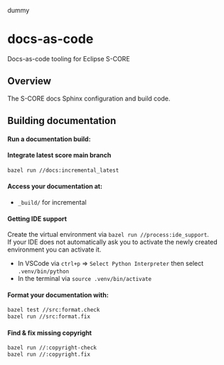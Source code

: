 dummy
# docs-as-code

Docs-as-code tooling for Eclipse S-CORE

## Overview

The S-CORE docs Sphinx configuration and build code.

## Building documentation

#### Run a documentation build:

#### Integrate latest score main branch

```bash
bazel run //docs:incremental_latest
```

#### Access your documentation at:

- `_build/` for incremental

#### Getting IDE support

Create the virtual environment via `bazel run //process:ide_support`.\
If your IDE does not automatically ask you to activate the newly created environment you can activate it.

- In VSCode via `ctrl+p` => `Select Python Interpreter` then select `.venv/bin/python`
- In the terminal via `source .venv/bin/activate`

#### Format your documentation with:

```bash
bazel test //src:format.check
bazel run //src:format.fix
```

#### Find & fix missing copyright

```bash
bazel run //:copyright-check
bazel run //:copyright.fix
```
